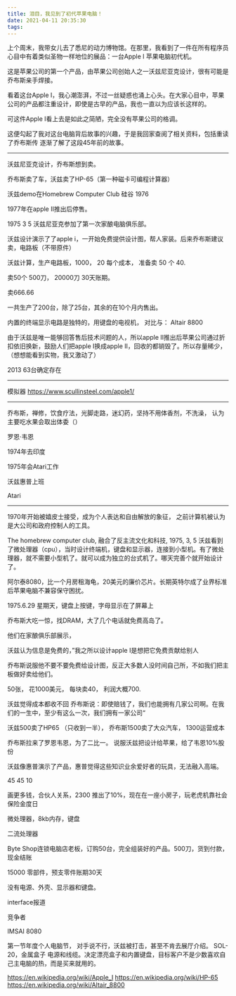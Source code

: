 ```yaml
---
title: 泪目，我见到了初代苹果电脑！
date: 2021-04-11 20:35:30
tags:
---
```


上个周末，我带女儿去了悉尼的动力博物馆。在那里，我看到了一件在所有程序员心目中有着类似圣物一样地位的展品：一台Apple I 苹果电脑初代机。

这是苹果公司的第一个产品，由苹果公司创始人之一沃兹尼亚克设计，很有可能是乔布斯亲手焊接。

看着这台Apple I，我心潮澎湃，不过一丝疑惑也涌上心头。在大家心目中，苹果公司的产品都注重设计，即使是古早的产品，我也一直以为应该长这样的。

可这件Apple I看上去是如此之简陋，完全没有苹果公司的格调。

这便勾起了我对这台电脑背后故事的兴趣，于是我回家查阅了相关资料，包括重读了乔布斯传 逐渐了解了这段45年前的故事。

------

沃兹尼亚克设计，乔布斯想到卖。

乔布斯卖了车，沃兹卖了HP-65（第一种磁卡可编程计算器）

沃兹demo在Homebrew Computer Club 硅谷 1976

1977年在apple II推出后停售。

1975 3 5 沃兹尼亚克参加了第一次家酿电脑俱乐部。

沃兹设计演示了了apple i，一开始免费提供设计图，帮人家装。后来乔布斯建议卖，电路板（不带原件）

沃兹计算，生产电路板，1000， 20 每个成本，  准备卖  50 个 40.

卖50个 500刀， 20000刀 30天账期。

卖666.66

一共生产了200台，除了25台，其余的在10个月内售出。

内置的终端显示电路是独特的，用键盘的电视机，
对比与： Altair 8800

由于沃兹是唯一能够回答售后技术问题的人，所以apple II推出后苹果公司通过折扣依旧换新，鼓励人们把apple I换成apple II，回收的都销毁了。所以存量稀少，（想想能看到实物，我又激动了）

2013  63台确定存在

-------
模拟器
https://www.scullinsteel.com/apple1/


----------
乔布斯，禅修，饮食疗法，光脚走路，迷幻药，坚持不用体香剂，不洗澡， 认为主要吃水果会取出体委（）

罗恩·韦恩

1974年去印度

1975年会Atari工作

沃兹惠普上班

Atari

--------------

1970年开始被嬉皮士接受，成为个人表达和自由解放的象征， 之前计算机被认为是大公司和政府控制人的工具。

The homebrew computer club, 融合了反主流文化和科技, 1975, 3, 5
沃兹看到了微处理器（cpu），当时设计终端机，键盘和显示器，连接到小型机。有了微处理器，就不需要小型机了。就可以成为独立的台式机了。哪天完善个就开始设计了。

阿尔泰8080，比一个月房租海龟，20美元的廉价芯片。长期英特尔成了业界标准后苹果电脑不兼容保守困扰。

1975.6.29 星期天，键盘上按键，字母显示在了屏幕上

乔布斯大吃一惊，找DRAM，大了几个电话就免费高岛了。

他们在家酿俱乐部展示，

沃兹认为信息是免费的，”我之所以设计apple I是想把它免费贡献给别人

乔布斯说服他不要不要免费给设计图，反正大多数人没时间自己所，不如我们把主板做好卖给他们。



50张， 花1000美元， 每块卖40， 利润大概700.

沃兹觉得成本都收不回
乔布斯说：即使赔钱了，我们也能拥有几家公司啊。在我们的一生中，至少有这么一次，我们拥有一家公司“

沃兹500卖了HP65 （只收到一半）， 乔布斯1500卖了大众汽车，  1300运营成本

乔布斯拉来了罗恩韦恩，为了二比一。 说服沃兹把设计给苹果，给了韦恩10%股份

沃兹像惠普演示了产品，惠普觉得这些知识业余爱好者的玩具，无法融入高端。

45  45 10

画更多钱，合伙人关系，2300 推出了10%，现在在一座小房子，玩老虎机靠社会保险金度日

微处理器，8kb内存，键盘

二流处理器

Byte Shop连锁电脑店老板，订购50台，完全组装好的产品。500刀，货到付款，现金结账

15000 零部件，预支零件账期30天

没有电源、外壳、显示器和键盘。

interface报道

竞争者

IMSAI 8080


第一节年度个人电脑节， 对手说不行，沃兹被打击，甚至不肯去展厅介绍。 SOL-20，金属盒子 电源和线缆。决定漂亮盒子和内置键盘，目标客户不是少数喜欢自己主电脑的热，而是买来就用的。







https://en.wikipedia.org/wiki/Apple_I
https://en.wikipedia.org/wiki/HP-65
https://en.wikipedia.org/wiki/Altair_8800